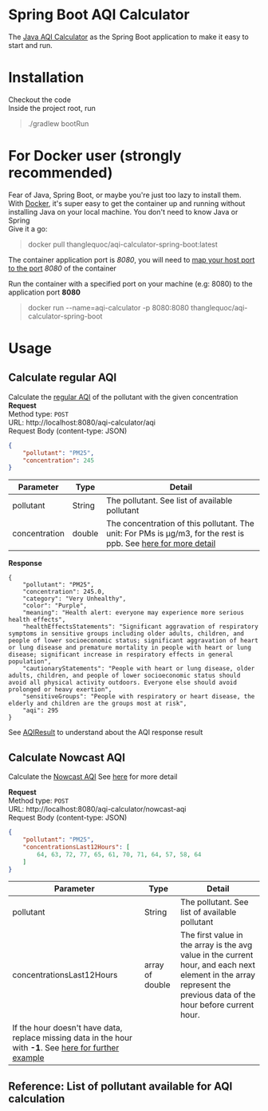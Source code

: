 # Spring Boot AQI Calculator

The [Java AQI Calculator](https://github.com/ThangLeQuoc/aqi-calculator) as the Spring Boot application to make it easy to start and run.

# Installation
Checkout the code  
Inside the project root, run
>./gradlew bootRun


# For Docker user (strongly recommended)
Fear of Java, Spring Boot, or maybe you're just too lazy to install them.  
With [Docker](https://www.docker.com/), it's super easy to get the container up and running without installing Java on your local machine. You don't need to know Java or Spring  
Give it a go:  
> docker pull thanglequoc/aqi-calculator-spring-boot:latest

The container application port is *8080*, you will need to [map your host port to the port](https://docs.docker.com/config/containers/container-networking/) *8080* of the container

Run the container with a specified port on your machine (e.g: 8080) to the application port **8080**
> docker run --name=aqi-calculator -p 8080:8080 thanglequoc/aqi-calculator-spring-boot

# Usage
## Calculate regular AQI
Calculate the [regular AQI]([https://github.com/ThangLeQuoc/aqi-calculator#calculation-formula](https://www.airnow.gov/aqi/aqi-calculator-concentration/)) of the pollutant with the given concentration
**Request**  
Method type: `POST`  
URL: http://localhost:8080/aqi-calculator/aqi  
Request Body (content-type: JSON)
```json
{
    "pollutant": "PM25",
    "concentration": 245
}
```
| Parameter     | Type   | Detail                                                                                                                                                                                                                    |
|---------------|--------|---------------------------------------------------------------------------------------------------------------------------------------------------------------------------------------------------------------------------|
| pollutant     | String | The pollutant. See list of available pollutant                                                                                                                                                                            |
| concentration | double | The concentration of this pollutant. The unit: For PMs is μg/m3, for the rest is ppb. See [here for more detail](https://github.com/ThangLeQuoc/aqi-calculator#support-the-following-pollutants) |


**Response**
```
{
    "pollutant": "PM25",
    "concentration": 245.0,
    "category": "Very Unhealthy",
    "color": "Purple",
    "meaning": "Health alert: everyone may experience more serious health effects",
    "healthEffectsStatements": "Significant aggravation of respiratory symptoms in sensitive groups including older adults, children, and people of lower socioeconomic status; significant aggravation of heart or lung disease and premature mortality in people with heart or lung disease; significant increase in respiratory effects in general population",
    "cautionaryStatements": "People with heart or lung disease, older adults, children, and people of lower socioeconomic status should avoid all physical activity outdoors. Everyone else should avoid prolonged or heavy exertion",
    "sensitiveGroups": "People with respiratory or heart disease, the elderly and children are the groups most at risk",
    "aqi": 295
}
```
See [AQIResult](https://github.com/ThangLeQuoc/aqi-calculator#using-aqiresult-object) to understand about the AQI response result


## Calculate Nowcast AQI

Calculate the [Nowcast AQI](https://www3.epa.gov/airnow/aqicalctest/nowcast.htm)
See [here](https://github.com/ThangLeQuoc/aqi-calculator#nowcast-for-pm-and-ozone) for more detail

**Request**  
Method type: `POST`  
URL: http://localhost:8080/aqi-calculator/nowcast-aqi  
Request Body (content-type: JSON)
```json
{
    "pollutant": "PM25",
    "concentrationsLast12Hours": [
        64, 63, 72, 77, 65, 61, 70, 71, 64, 57, 58, 64
    ]
}
```

| Parameter     | Type   | Detail                                                                                                                                                                                                                    |
|---------------|--------|---------------------------------------------------------------------------------------------------------------------------------------------------------------------------------------------------------------------------|
| pollutant     | String | The pollutant. See list of available pollutant                                                                                                                                                                            |
| concentrationsLast12Hours | array of double | The first value in the array is the avg value in the current hour, and each next element in the array represent the previous data of the hour before current hour.
If the hour doesn't have data, replace missing data in the hour with **-1**. See [here for further example](https://github.com/ThangLeQuoc/aqi-calculator#for-nowcast-aqi-calculation) |

## Reference: List of pollutant available for AQI calculation


```

```
